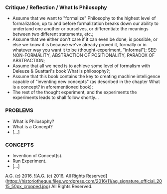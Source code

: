 ### Critique / Reflection / What Is Philosophy
- Assume that we want to "formalize" Philosophy to the highest level of formalization, up to and before formalization breaks down our ability to undertand one another or ourselves, or differentiate the meanings between two different statements, etc.;
- Assume that we either don't care if it can even be done, is possible, or else we know it is because we've already proved it, formally or in whatever way you want it to be (thought-experiment, "informal"); SEE: NON-FORMALITY, ABSTRACTION OF POSITIONALITY, PARADOX OF ABSTRACTION;
- Assume that all we need is to achieve some level of formalism with Deleuze & Guattari's book What is philosophy?;
- Assume that this book contains the key to creating machine intelligence capable of "inventing new concepts" (as described in the chapter What is a concept? in aforementioned book);
- The rest of the thought experiment, and the experiments the experiments leads to shall follow shortly...

### PROBLEMS
- What is Philosophy?
- What is a Concept?
- [...]

### CONCEPTS
- Invention of Concept(s).
- Run Experiment.
- [...]

A.G. (c) 2016. ![A.G. (c) 2016. All Rights Reserved]
(https://historiotheque.files.wordpress.com/2016/11/ag_signature_official_2015_50px_cropped.jpg) All Rights Reserved.
